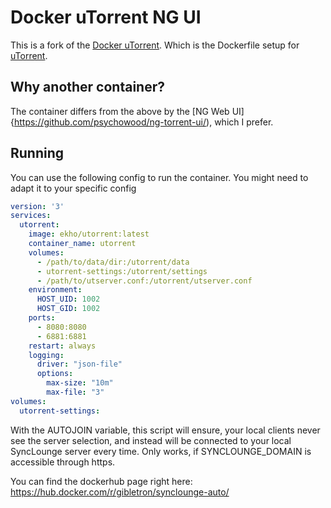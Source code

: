 # Docker uTorrent NG UI

This is a fork of the [Docker uTorrent](https://github.com/ekho/dockerized-tools/).
Which is the Dockerfile setup for [uTorrent](http://www.utorrent.com/).

## Why another container?

The container differs from the above by the [NG Web UI] {https://github.com/psychowood/ng-torrent-ui/), which I prefer.

## Running
You can use the following config to run the container.
You might need to adapt it to your specific config


```yml
version: '3'
services:
  utorrent:
    image: ekho/utorrent:latest
    container_name: utorrent
    volumes:
      - /path/to/data/dir:/utorrent/data
      - utorrent-settings:/utorrent/settings
      - /path/to/utserver.conf:/utorrent/utserver.conf
    environment:
      HOST_UID: 1002
      HOST_GID: 1002
    ports:
      - 8080:8080
      - 6881:6881
    restart: always
    logging:
      driver: "json-file"
      options:
        max-size: "10m"
        max-file: "3"
volumes:
  utorrent-settings:
```

With the  AUTOJOIN variable, this script will ensure, your local clients never see the server selection, and instead will be connected to your local SyncLounge server every time. 
Only works, if SYNCLOUNGE_DOMAIN is accessible through https.

You can find the dockerhub page right here: https://hub.docker.com/r/gibletron/synclounge-auto/
